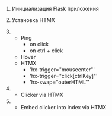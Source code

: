1. Инициализация Flask приложения

2. Установка HTMX

3.  - Ping
        - on click
        - on ctrl + click
    - Hover
    - HTMX
        - 'hx-trigger="mouseenter"'
        - 'hx-trigger="click[ctrlKey]"'
        - 'hx-swap="outerHTML"'

4. - Clicker via HTMX

5. - Embed clicker into index via HTMX

